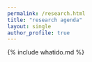 ```yaml
---
permalink: /research.html
title: "research agenda"
layout: single
author_profile: true
---
```


<!-- {% include humanlike.md %}

--- -->

{% include whatido.md %}
